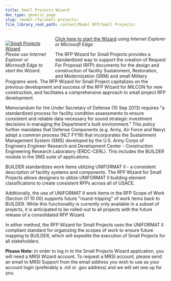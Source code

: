 ```yaml
---
title: Small Projects Wizard
doc_type: generic_page
slug: /model-rfp/small-projects/
file_library_root_path: content/Model RFP/Small Projects/
---
```


<div>
  <div style="width: 128px; float: left; margin: 1em 2em 1em 0;">
    <a href="https://rfpwizard.mrsi.erdc.dren.mil/wizards/srmw/Client/CirceApp.application"><img src="/admin/images/uploads/srm-wizard-256x256.png" alt="Small Projects Wizard"/></a>
    <em>
    Please use Internet Explorer or Microsoft Edge to start the Wizard.
    </em>
  </div>
</div>

[Click here to start the Wizard](https://rfpwizard.mrsi.erdc.dren.mil/wizards/srmw/Client/CirceApp.application) _using Internet Explorer or Microsoft Edge._

The RFP Wizard for Small Projects provides a standardized way to support the creation of Request For Proposal (RFP) documents for the design and construction of facility Sustainment, Restoration, and Modernization (SRM) and small Military Programs work. The RFP Wizard for Small Project capitalizes on the previous development and success of the RFP Wizard for MILCON for new construction, and facilitates a comprehensive approach to small project RFP development.

Memorandum for the Under Secretary of Defense (10 Sep 2013) requires "a standardized process for facility condition assessments to ensure consistent and reliable data necessary for sound strategic investment decisions in managing the Department's built environment." This policy further mandates that Defense Components (e.g. Army, Air Force and Navy) adopt a common process (NLT FY19) that incorporates the Sustainment Management System (SMS) developed by the U.S. Army Corps of Engineers Engineer Research and Development Center - Construction Engineering Research Laboratory (ERDC-CERL). This includes the BUILDER module in the SMS suite of applications.

BUILDER standardizes work items utilizing UNIFORMAT II - a consistent description of facility systems and components. The RFP Wizard for Small Projects allows designers to utilize UNIFORMAT II building element classifications to create consistent RFPs across all of USACE.

Additionally, the use of UNIFORMAT II work items in the RFP Scope of Work (Section 01 10 00) supports future "round-tripping" of work items back to BUILDER. While this functionality is currently only available in a subset of projects, it is anticipated to be rolled-out to all projects with the future release of a consolidated RFP Wizard.

In either method, the RFP Wizard for Small Projects uses the UNIFORMAT II compliant standard for organizing the scopes of work to ensure future mapping to BUILDER, which will expedite the execution of Small Projects for all stakeholders.

**Please Note:** In order to log in to the Small Projects Wizard application, you will need a MRSI Wizard account. To request a MRSI account, please send an email to MRSI Support from the email address you wish to use as your account login (preferably a .mil or .gov address) and we will set one up for you.
